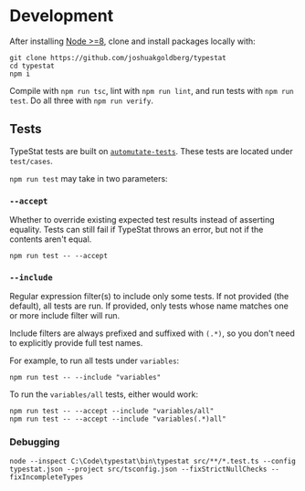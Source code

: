# Development

After installing [Node >=8](https://nodejs.org/en/download), clone and install packages locally with:

```shell
git clone https://github.com/joshuakgoldberg/typestat
cd typestat
npm i
```

Compile with `npm run tsc`, lint with `npm run lint`, and run tests with `npm run test`.
Do all three with `npm run verify`.

## Tests

TypeStat tests are built on [`automutate-tests`](https://github.com/automutate/automutate-tests).
These tests are located under `test/cases`.

`npm run test` may take in two parameters:

### `--accept`

Whether to override existing expected test results instead of asserting equality.
Tests can still fail if TypeStat throws an error, but not if the contents aren't equal.

```shell
npm run test -- --accept
```

### `--include`

Regular expression filter(s) to include only some tests.
If not provided (the default), all tests are run.
If provided, only tests whose name matches one or more include filter will run.

Include filters are always prefixed and suffixed with `(.*)`, so you don't need to explicitly provide full test names.

For example, to run all tests under `variables`:

```shell
npm run test -- --include "variables"
```

To run the `variables/all` tests, either would work:

```shell
npm run test -- --accept --include "variables/all"
npm run test -- --accept --include "variables(.*)all"
```

### Debugging

```shell
node --inspect C:\Code\typestat\bin\typestat src/**/*.test.ts --config typestat.json --project src/tsconfig.json --fixStrictNullChecks --fixIncompleteTypes
```